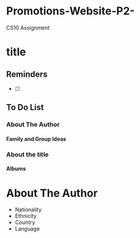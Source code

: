 # Promotions-Website-P2-
CS10 Assignment

# title


## Reminders
- [ ]

## To Do List 
### About The Author
####  Family and Group Ideas




### About the title

#### Albums


# About The Author 

- Nationality 
- Ethnicity
- Country
- Language
